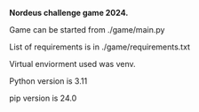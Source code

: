 **Nordeus challenge game 2024.**

Game can be started from ./game/main.py

List of requirements is in ./game/requirements.txt

Virtual enviorment used was venv.

Python version is 3.11

pip version is 24.0

